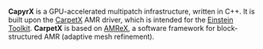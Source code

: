**CapyrX** is a GPU-accelerated multipatch infrastructure, written in C++. It is built upon the [CarpetX](https://github.com/eschnett/CarpetX) AMR driver, which is intended for the [Einstein Toolkit](https://einsteintoolkit.org/). **CarpetX** is based on [AMReX](https://amrex-codes.github.io), a software framework for block-structured AMR (adaptive mesh refinement).
